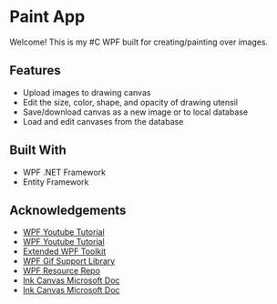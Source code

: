
# Paint App

Welcome! This is my #C WPF built for creating/painting over images.



## Features

- Upload images to drawing canvas
- Edit the size, color, shape, and opacity of drawing utensil
- Save/download canvas as a new image or to local database
- Load and edit canvases from the database

  
## Built With

- WPF .NET Framework
- Entity Framework

  

## Acknowledgements
- [WPF Youtube Tutorial](https://www.youtube.com/watch?v=ZMXgJ3AhqRA&ab_channel=CodeSynergy)
- [WPF Youtube Tutorial](https://youtu.be/2oQ4jhKeSyA)
- [Extended WPF Toolkit](https://github.com/xceedsoftware/wpftoolkit)
- [WPF Gif Support Library](https://github.com/XamlAnimatedGif/WpfAnimatedGif)
- [WPF Resource Repo](https://github.com/Carlos487/awesome-wpf)
- [Ink Canvas Microsoft Doc](https://docs.microsoft.com/en-us/dotnet/desktop/wpf/advanced/getting-started-with-ink?view=netframeworkdesktop-4.8)
- [Ink Canvas Microsoft Doc](https://docs.microsoft.com/en-us/dotnet/api/system.windows.ink.strokecollection.-ctor?view=net-5.0#System_Windows_Ink_StrokeCollection__ctor_System_IO_Stream_)
